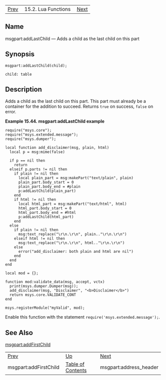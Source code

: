 |     |     |     |
| --- | --- | --- |
| [Prev](lua.ref.msgpart_addFirstChild)  | 15.2. Lua Functions |  [Next](lua.ref.msgpart_address_header.php) |

<a name="lua.ref.msgpart_addLastChild"></a>
## Name

msgpart:addLastChild — Adds a child as the last child on this part

<a name="idp25689104"></a>
## Synopsis

`msgpart:addLastChild(child);`

`child: table`<a name="idp25691744"></a>
## Description

Adds a child as the last child on this part. This part must already be a container for the addition to succeed. Returns `true` on success, `false` on error.

<a name="lua.ref.msgpart_addLastChild.example"></a>

**Example 15.44. msgpart:addLastChild example**

```
require("msys.core");
require("msys.extended.message");
require("msys.dumper");

local function add_disclaimer(msg, plain, html)
  local p = msg:mime(false)

  if p == nil then
    return
  elseif p.parts != nil then
    if plain != nil then
      local plain_part = msg:makePart("text/plain", plain)
      plain_part.body_start = 0
      plain_part.body_end = #plain
      p:addLastChild(plain_part)
    end
    if html != nil then
      local html_part = msg:makePart("text/html", html)
      html_part.body_start = 0
      html_part.body_end = #html
      p:addLastChild(html_part)
    end
  else
    if plain != nil then
      msg:text_replace("\r\n.\r\n", plain.."\r\n.\r\n")
    elseif html != nil then
      msg:text_replace("\r\n.\r\n", html.."\r\n.\r\n")
    else
      error("add_disclaimer: both plain and html are nil")
    end
  end
end

local mod = {};

function mod:validate_data(msg, accept, vctx)
  print(msys.dumper.Dumper(msg));
  add_disclaimer(msg, "Disclaimer", "<b>Disclaimer</b>")
  return msys.core.VALIDATE_CONT
end

msys.registerModule("myValid", mod);
```

Enable this function with the statement `require('msys.extended.message');`.

<a name="idp25699520"></a>
## See Also

[msgpart:addFirstChild](lua.ref.msgpart_addFirstChild "msgpart:addFirstChild")

|     |     |     |
| --- | --- | --- |
| [Prev](lua.ref.msgpart_addFirstChild)  | [Up](lua.function.details.php) |  [Next](lua.ref.msgpart_address_header.php) |
| msgpart:addFirstChild  | [Table of Contents](index) |  msgpart:address_header |
